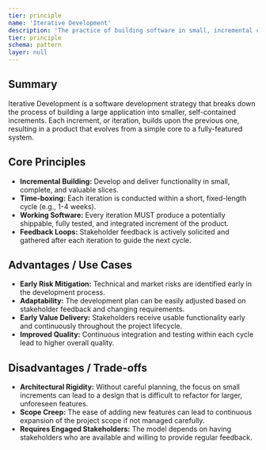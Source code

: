 ```yaml
---
tier: principle
name: 'Iterative Development'
description: 'The practice of building software in small, incremental cycles that deliver working functionality, enabling rapid feedback and adaptation.'
tier: principle
schema: pattern
layer: null
---
```


## Summary

Iterative Development is a software development strategy that breaks down the process of building a large application into smaller, self-contained increments. Each increment, or iteration, builds upon the previous one, resulting in a product that evolves from a simple core to a fully-featured system.

## Core Principles

- **Incremental Building:** Develop and deliver functionality in small, complete, and valuable slices.
- **Time-boxing:** Each iteration is conducted within a short, fixed-length cycle (e.g., 1-4 weeks).
- **Working Software:** Every iteration MUST produce a potentially shippable, fully tested, and integrated increment of the product.
- **Feedback Loops:** Stakeholder feedback is actively solicited and gathered after each iteration to guide the next cycle.

## Advantages / Use Cases

- **Early Risk Mitigation:** Technical and market risks are identified early in the development process.
- **Adaptability:** The development plan can be easily adjusted based on stakeholder feedback and changing requirements.
- **Early Value Delivery:** Stakeholders receive usable functionality early and continuously throughout the project lifecycle.
- **Improved Quality:** Continuous integration and testing within each cycle lead to higher overall quality.

## Disadvantages / Trade-offs

- **Architectural Rigidity:** Without careful planning, the focus on small increments can lead to a design that is difficult to refactor for larger, unforeseen features.
- **Scope Creep:** The ease of adding new features can lead to continuous expansion of the project scope if not managed carefully.
- **Requires Engaged Stakeholders:** The model depends on having stakeholders who are available and willing to provide regular feedback.

